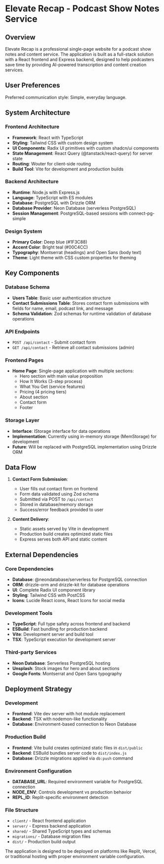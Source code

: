 # Elevate Recap - Podcast Show Notes Service

## Overview

Elevate Recap is a professional single-page website for a podcast show notes and content service. The application is built as a full-stack solution with a React frontend and Express backend, designed to help podcasters save time by providing AI-powered transcription and content creation services.

## User Preferences

Preferred communication style: Simple, everyday language.

## System Architecture

### Frontend Architecture
- **Framework**: React with TypeScript
- **Styling**: Tailwind CSS with custom design system
- **UI Components**: Radix UI primitives with custom shadcn/ui components
- **State Management**: React Query (@tanstack/react-query) for server state
- **Routing**: Wouter for client-side routing
- **Build Tool**: Vite for development and production builds

### Backend Architecture
- **Runtime**: Node.js with Express.js
- **Language**: TypeScript with ES modules
- **Database**: PostgreSQL with Drizzle ORM
- **Database Provider**: Neon Database (serverless PostgreSQL)
- **Session Management**: PostgreSQL-based sessions with connect-pg-simple

### Design System
- **Primary Color**: Deep blue (#1F3C88)
- **Accent Color**: Bright teal (#00C4CC)
- **Typography**: Montserrat (headings) and Open Sans (body text)
- **Theme**: Light theme with CSS custom properties for theming

## Key Components

### Database Schema
- **Users Table**: Basic user authentication structure
- **Contact Submissions Table**: Stores contact form submissions with fields for name, email, podcast link, and message
- **Schema Validation**: Zod schemas for runtime validation of database operations

### API Endpoints
- `POST /api/contact` - Submit contact form
- `GET /api/contact` - Retrieve all contact submissions (admin)

### Frontend Pages
- **Home Page**: Single-page application with multiple sections:
  - Hero section with main value proposition
  - How It Works (3-step process)
  - What You Get (service features)
  - Pricing (4 pricing tiers)
  - About section
  - Contact form
  - Footer

### Storage Layer
- **Interface**: IStorage interface for data operations
- **Implementation**: Currently using in-memory storage (MemStorage) for development
- **Future**: Will be replaced with PostgreSQL implementation using Drizzle ORM

## Data Flow

1. **Contact Form Submission**:
   - User fills out contact form on frontend
   - Form data validated using Zod schema
   - Submitted via POST to `/api/contact`
   - Stored in database/memory storage
   - Success/error feedback provided to user

2. **Content Delivery**:
   - Static assets served by Vite in development
   - Production build creates optimized static files
   - Express serves both API and static content

## External Dependencies

### Core Dependencies
- **Database**: @neondatabase/serverless for PostgreSQL connection
- **ORM**: drizzle-orm and drizzle-kit for database operations
- **UI**: Complete Radix UI component library
- **Styling**: Tailwind CSS with PostCSS
- **Icons**: Lucide React icons, React Icons for social media

### Development Tools
- **TypeScript**: Full type safety across frontend and backend
- **ESBuild**: Fast bundling for production backend
- **Vite**: Development server and build tool
- **TSX**: TypeScript execution for development server

### Third-party Services
- **Neon Database**: Serverless PostgreSQL hosting
- **Unsplash**: Stock images for hero and about sections
- **Google Fonts**: Montserrat and Open Sans typography

## Deployment Strategy

### Development
- **Frontend**: Vite dev server with hot module replacement
- **Backend**: TSX with nodemon-like functionality
- **Database**: Environment-based connection to Neon Database

### Production Build
- **Frontend**: Vite build creates optimized static files in `dist/public`
- **Backend**: ESBuild bundles server code to `dist/index.js`
- **Database**: Drizzle migrations applied via `db:push` command

### Environment Configuration
- **DATABASE_URL**: Required environment variable for PostgreSQL connection
- **NODE_ENV**: Controls development vs production behavior
- **REPL_ID**: Replit-specific environment detection

### File Structure
- `client/` - React frontend application
- `server/` - Express backend application
- `shared/` - Shared TypeScript types and schemas
- `migrations/` - Database migration files
- `dist/` - Production build output

The application is designed to be deployed on platforms like Replit, Vercel, or traditional hosting with proper environment variable configuration.
